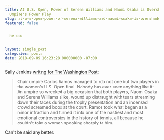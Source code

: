 ```yaml
---
title: At U.S. Open, Power of Serena Williams and Naomi Osaka is Overshadowed by an
  Umpire's Power Play
slug: at-u-s-open-power-of-serena-williams-and-naomi-osaka-is-overshadowed-by-an-umpires-power-play
featured: false


  he cou


layout: single_post
categories: posts
date: 2018-09-09 16:23:28.000000000 -07:00
---
```


Sally Jenkins [writing for The Washington Post](https://www.washingtonpost.com/sports/tennis/at-us-open-power-of-serena-williams-and-naomi-osaka-is-overshadowed-by-an-umpires-power-play/2018/09/08/edbf46c8-b3b4-11e8-a20b-5f4f84429666_story.html?utm_term=.e50e8ba1073a):

> Chair umpire Carlos Ramos managed to rob not one but two players in the women's U.S. Open final. Nobody has ever seen anything like it: An umpire so wrecked a big occasion that both players, Naomi Osaka and Serena Williams alike, wound up distraught with tears streaming down their faces during the trophy presentation and an incensed crowd screamed boos at the court. Ramos took what began as a minor infraction and turned it into one of the nastiest and most emotional controversies in the history of tennis, all because he couldn't take a woman speaking sharply to him.

Can't be said any better.

